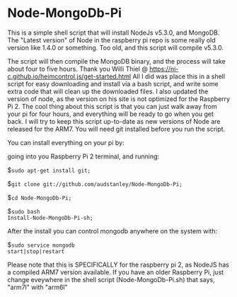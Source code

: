# Node-MongoDb-Pi
This is a simple shell script that will install NodeJs v5.3.0, and MongoDB.  The "Latest version" of Node in the raspberry pi repo is some really old version like 1.4.0 or something. Too old, and this script will compile v5.3.0.<p>
The script will then compile the MongoDB binary, and the process will take about four to five hours.
Thank you Willi Thiel @ https://ni-c.github.io/heimcontrol.js/get-started.html
 All I did was place this in a shell script for easy downloading and install via a bash script, and write some extra code that will clean up the downloaded files. I also updated the version of node, as the version on his site is not optimized for the Raspberry Pi 2.  The cool thing about this script is that you can just walk away from your pi for four hours, and everything will be ready to go when you get back.  I will try to keep this script up-to-date as new versions of Node are released for the ARM7. You will need git installed before you run the script.<p> 
You can install everything on your pi by:<p>
going into you Raspberry Pi 2 terminal, and running: <p>
 $<code>sudo apt-get install git; </code><p>
 $<code>git clone git://github.com/audstanley/Node-MongoDb-Pi; </code><p>
 $<code>cd Node-MongoDb-Pi; </code><p>
 $<code>sudo bash Install-Node-MongoDb-Pi-sh; </code><p> 
After the install you can control mongodb anywhere on the system with:<p>
$<code>sudo service mongodb start|stop|restart</code>
<p>
Please note that this is SPECIFICALLY for the raspberry pi 2, as NodeJS has a compiled ARM7 version available.  If you have an older Raspberry Pi, just change eveywhere in the shell script (Node-MongoDb-Pi.sh) that says, "arm7l" with "arm6l"
 

